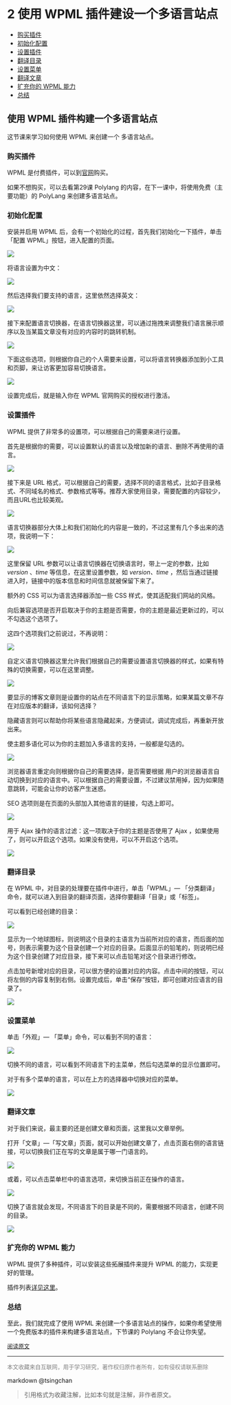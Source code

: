 2 使用 WPML 插件建设一个多语言站点
=============================================


- [购买插件](#购买插件)
- [初始化配置](#初始化配置)
- [设置插件](#设置插件)
- [翻译目录](#翻译目录)
- [设置菜单](#设置菜单)
- [翻译文章](#翻译文章)
- [扩充你的 WPML 能力](#扩充你的-wpml-能力)
- [总结](#总结)


  
使用 WPML 插件构建一个多语言站点
-------------------

这节课来学习如何使用 WPML 来创建一个 多语言站点。

### 购买插件

WPML 是付费插件，可以到[官网](https://wpml.org/zh-hans/)购买。

如果不想购买，可以去看第29课 Polylang 的内容，在下一课中，将使用免费（主要功能）的 PolyLang 来创建多语言站点。

### 初始化配置

安装并启用 WPML 后，会有一个初始化的过程，首先我们初始化一下插件，单击「配置 WPML」按钮，进入配置的页面。

![](https://ws1.sinaimg.cn/large/006tKfTcgy1fmygpi6s56j308i0343yd.jpg)

将语言设置为中文：

![](https://ws2.sinaimg.cn/large/006tKfTcgy1fmygqjlekoj30pn09vaa2.jpg)

然后选择我们要支持的语言，这里依然选择英文：

![](https://ws3.sinaimg.cn/large/006tKfTcgy1fmygrbwhfrj30ot0kijs0.jpg)

接下来配置语言切换器，在语言切换器这里，可以通过拖拽来调整我们语言展示顺序以及当某篇文章没有对应的内容时的跳转机制。

![](https://ws2.sinaimg.cn/large/006tKfTcgy1fmygs4gjaoj30bt06xjrb.jpg)

下面这些选项，则根据你自己的个人需要来设置，可以将语言转换器添加到小工具和页脚，来让访客更加容易切换语言。

![](https://ws2.sinaimg.cn/large/006tKfTcgy1fmygt2p5hcj30qr0csq33.jpg)

设置完成后，就是输入你在 WPML 官网购买的授权进行激活。

### 设置插件

WPML 提供了非常多的设置项，可以根据自己的需要来进行设置。

首先是根据你的需要，可以设置默认的语言以及增加新的语言、删除不再使用的语言。

![](https://ws3.sinaimg.cn/large/006tKfTcgy1fmyguph7fdj30qm0750sn.jpg)

接下来是 URL 格式，可以根据自己的需要，选择不同的语言格式，比如子目录格式、不同域名的格式、参数格式等等。推荐大家使用目录，需要配置的内容较少，而且URL也比较美观。

![](https://ws4.sinaimg.cn/large/006tKfTcgy1fmygvd34vyj30qx08umx9.jpg)

语言切换器部分大体上和我们初始化的内容是一致的，不过这里有几个多出来的选项，我说明一下：

![](https://ws2.sinaimg.cn/large/006tKfTcgy1fmygwr731tj30qh0f6dg0.jpg)

这里保留 URL 参数可以让语言切换器在切换语言时，带上一定的参数，比如 *version* 、*time*  等信息，在这里设置参数，如 *version、time* ，然后当通过链接进入时，链接中的版本信息和时间信息就被保留下来了。

额外的 CSS 可以为语言选择器添加一些 CSS 样式，使其适配我们网站的风格。

向后兼容选项是否开启取决于你的主题是否需要，你的主题是最近更新过的，可以不勾选这个选项了。

这四个选项我们之前说过，不再说明：

![](https://ws1.sinaimg.cn/large/006tKfTcgy1fmyh1orapyj30qp0dkt8v.jpg)

自定义语言切换器这里允许我们根据自己的需要设置语言切换器的样式，如果有特殊的切换需要，可以在这里调整。

![](https://ws1.sinaimg.cn/large/006tKfTcgy1fmyh3fcuxhj30ro0j7jrs.jpg)

要显示的博客文章则是设置你的站点在不同语言下的显示策略，如果某篇文章不存在对应版本的翻译，该如何选择？

隐藏语言则可以帮助你将某些语言隐藏起来，方便调试，调试完成后，再重新开放出来。

使主题多语化可以为你的主题加入多语言的支持，一般都是勾选的。

![](https://ws2.sinaimg.cn/large/006tKfTcgy1fmyh46l5ltj30qj0ic74n.jpg)

浏览器语言重定向则根据你自己的需要选择，是否需要根据 用户的浏览器语言自动切换到对应的语言中。可以根据自己的需要设置，不过建议禁用掉，因为如果随意跳转，可能会让你的访客产生迷惑。

SEO 选项则是在页面的头部加入其他语言的链接，勾选上即可。

![](https://ws1.sinaimg.cn/large/006tKfTcgy1fmyh73etlij30qs0endg4.jpg)

用于 Ajax 操作的语言过滤：这一项取决于你的主题是否使用了 Ajax ，如果使用了，则可以开启这个选项。如果没有使用，可以不开启这个选项。

![](https://ws1.sinaimg.cn/large/006tKfTcgy1fmyh95tzf5j30qh0450sm.jpg)

### 翻译目录

在 WPML 中，对目录的处理要在插件中进行，单击「WPML」— 「分类翻译」命令，就可以进入到目录的翻译页面，选择你要翻译「目录」或「标签」。

可以看到已经创建的目录：

![](https://ws2.sinaimg.cn/large/006tKfTcgy1fmyhcnj5j4j303h0bqt8h.jpg)

显示为一个地球图标，则说明这个目录的主语言为当前所对应的语言，而后面的加号，则表示需要为这个目录创建一个对应的目录。后面显示的铅笔的，则说明已经为这个目录创建了对应目录，接下来可以点击铅笔对这个目录进行修改。

点击加号新增对应的目录，可以很方便的设置对应的内容。点击中间的按钮，可以将左侧的内容复制到右侧。设置完成后，单击“保存”按钮，即可创建对应语言的目录了。

![](https://ws4.sinaimg.cn/large/006tKfTcgy1fmyhefchu5j30oj0aldft.jpg)

### 设置菜单

单击「外观」— 「菜单」命令，可以看到不同的语言：

![](https://ws2.sinaimg.cn/large/006tKfTcgy1fmyhgar15tj30dv0cbq31.jpg)

切换不同的语言，可以看到不同语言下的主菜单，然后勾选菜单的显示位置即可。

对于有多个菜单的语言，可以在上方的选择器中切换对应的菜单。

![](https://ws4.sinaimg.cn/large/006tKfTcgy1fmyhh5aqqpj30cu03pgli.jpg)

### 翻译文章

对于我们来说，最主要的还是创建文章和页面，这里我以文章举例。

打开「文章」—「写文章」页面，就可以开始创建文章了，点击页面右侧的语言链接，可以切换我们正在写的文章是属于哪一门语言的。

![](https://ws2.sinaimg.cn/large/006tKfTcgy1fmyhj8f4oij309q077dfo.jpg)

或着，可以点击菜单栏中的语言选项，来切换当前正在操作的语言。

![](https://ws1.sinaimg.cn/large/006tKfTcgy1fmyhjohqedj306g025743.jpg)

切换了语言就会发现，不同语言下的目录是不同的，需要根据不同语言，创建不同的目录。

![](https://ws1.sinaimg.cn/large/006tKfTcgy1fmyhkaf2c8j308i079a9z.jpg)

### 扩充你的 WPML 能力

WPML 提供了多种插件，可以安装这些拓展插件来提升 WPML 的能力，实现更好的管理。

插件列表[详见这里](https://wpml.org/zh-hans/documentation-4/wpml%E7%9A%84%E6%A0%B8%E5%BF%83%E6%8F%92%E4%BB%B6%E5%92%8C%E9%99%84%E5%8A%A0%E6%8F%92%E4%BB%B6/)。

### 总结

至此，我们就完成了使用 WPML 来创建一个多语言站点的操作，如果你希望使用一个免费版本的插件来构建多语言站点，下节课的 Polylang 不会让你失望。

<font size=2 color=grey>[阅读原文](https://www.easywpbook.com/i18n/wpml.html)</font>


----
<font size=2 color='grey'>本文收藏来自互联网，用于学习研究，著作权归原作者所有，如有侵权请联系删除</font>

markdown @tsingchan 

> 引用格式为收藏注解，比如本句就是注解，非作者原文。
